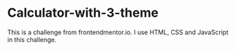 # Calculator-with-3-theme
This is a challenge from frontendmentor.io. I use HTML, CSS and JavaScript in this challenge.
